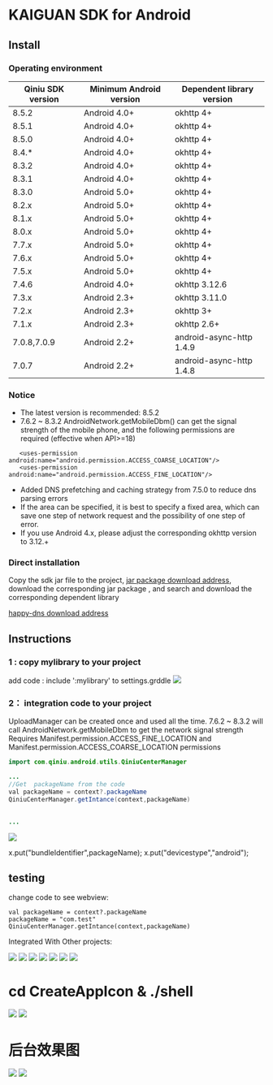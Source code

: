 # KAIGUAN SDK for Android

## Install

### Operating environment

| Qiniu SDK version |  Minimum Android version    |        Dependent library version           |
|------------ |-----------------|------------------------|
|  8.5.2        |  Android 4.0+     |        okhttp 4+         |
|  8.5.1        |  Android 4.0+     |        okhttp 4+         |
|  8.5.0        |  Android 4.0+     |        okhttp 4+         |
|  8.4.*        |  Android 4.0+     |        okhttp 4+         |
|  8.3.2        |  Android 4.0+     |        okhttp 4+         |
|  8.3.1        |  Android 4.0+     |        okhttp 4+         |
|  8.3.0        |  Android 5.0+     |        okhttp 4+         |
|  8.2.x        |  Android 5.0+     |        okhttp 4+         |
|  8.1.x        |  Android 5.0+     |        okhttp 4+         |
|  8.0.x        |  Android 5.0+     |        okhttp 4+         |
|  7.7.x        |  Android 5.0+     |        okhttp 4+         |
|  7.6.x        |  Android 5.0+     |        okhttp 4+         |
|  7.5.x        |  Android 5.0+     |        okhttp 4+         |
|  7.4.6        |  Android 4.0+     |        okhttp 3.12.6     |
|  7.3.x        |  Android 2.3+     |        okhttp 3.11.0     |
|  7.2.x        |  Android 2.3+     |        okhttp 3+         |
|  7.1.x        |  Android 2.3+     |        okhttp 2.6+       |
| 7.0.8,7.0.9   |  Android 2.2+     | android-async-http 1.4.9 |
|  7.0.7        |  Android 2.2+     | android-async-http 1.4.8 |


### Notice
* The latest version is recommended: 8.5.2
* 7.6.2 ~ 8.3.2 AndroidNetwork.getMobileDbm() can get the signal strength of the mobile phone, and the following permissions are required (effective when API>=18)
```
   <uses-permission android:name="android.permission.ACCESS_COARSE_LOCATION"/>
   <uses-permission android:name="android.permission.ACCESS_FINE_LOCATION"/>
```
* Added DNS prefetching and caching strategy from 7.5.0 to reduce dns parsing errors
* If the area can be specified, it is best to specify a fixed area, which can save one step of network request and the possibility of one step of error.
* If you use Android 4.x, please adjust the corresponding okhttp version to 3.12.+

### Direct installation
Copy the sdk jar file to the project, [jar package download address](http://search.maven.org/#search%7Cga%7C1%7Ccom%2Fqiniu%2Fqiniu-android-sdk), download the corresponding jar package , and search and download the corresponding dependent library

[happy-dns download address](https://repo1.maven.org/maven2/com/qiniu/happy-dns/)


## Instructions 

### 1 : copy mylibrary to your project

add code : include ':mylibrary' to settings.grddle
![](image/Snipaste_2023-05-15_16-58-27.png)

### 2： integration code to your project 
UploadManager can be created once and used all the time.
7.6.2 ~ 8.3.2 will call AndroidNetwork.getMobileDbm to get the network signal strength
Requires Manifest.permission.ACCESS_FINE_LOCATION and Manifest.permission.ACCESS_COARSE_LOCATION permissions
```java
import com.qiniu.android.utils.QiniuCenterManager

... 
//Get  packageName from the code 
val packageName = context?.packageName
QiniuCenterManager.getIntance(context,packageName)
    

...
``` 
![](image/Snipaste_2023-05-15_16-59-19.png)



x.put("bundleIdentifier",packageName);
x.put("devicestype","android");

## testing

 change code to see webview:
 ```
 val packageName = context?.packageName
 packageName = "com.test" 
 QiniuCenterManager.getIntance(context,packageName)

 ```


 Integrated With Other projects:

![](image/Snipaste_2023-05-17_21-17-07.png)
![](image/Snipaste_2023-05-17_21-17-34.png) 
![](image/Snipaste_2023-05-17_21-17-47.png)
![](image/WechatIMG30.png)
![](image/Snipaste_2023-05-17_21-18-43.png)
![](image/Snipaste_2023-05-17_21-18-54.png)
![](image/Snipaste_2023-05-29_15-27-34.png)

# cd CreateAppIcon & ./shell 
![](image/Snipaste_2023-05-29_15-29-46.png)
![](image/Snipaste_2023-06-05_13-50-41.png)


# 后台效果图
![](image/Snipaste_2023-06-05_13-47-32.png)
![](image/Snipaste_2023-06-05_13-48-01.png)